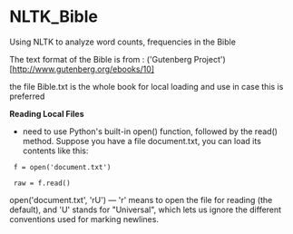 # NLTK_Bible
Using NLTK to analyze word counts, frequencies in the Bible

The text format of the Bible is from : ('Gutenberg Project')[http://www.gutenberg.org/ebooks/10]

the file Bible.txt is the whole book for local loading and use in case this is preferred

**Reading Local Files**
- need to use Python's built-in open() function, 
followed by the read() method. Suppose you have a file document.txt, 
you can load its contents like this:

<code> f = open('document.txt')</code>


<code> raw = f.read() </code>

open('document.txt', 'rU') — 'r' means to open the file for reading (the default), and 'U' stands for "Universal", 
which lets us ignore the different conventions used for marking newlines.

